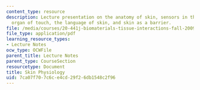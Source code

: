 ```yaml
---
content_type: resource
description: Lecture presentation on the anatomy of skin, sensors in the skin, the
  organ of touch, the language of skin, and skin as a barrier.
file: /media/courses/20-441j-biomaterials-tissue-interactions-fall-2009/7ca07f707c6ce4cd29f26db1548c2f96_MIT20_441JF09_lec18a_iy.pdf
file_type: application/pdf
learning_resource_types:
- Lecture Notes
ocw_type: OCWFile
parent_title: Lecture Notes
parent_type: CourseSection
resourcetype: Document
title: Skin Physiology
uid: 7ca07f70-7c6c-e4cd-29f2-6db1548c2f96
---
```

